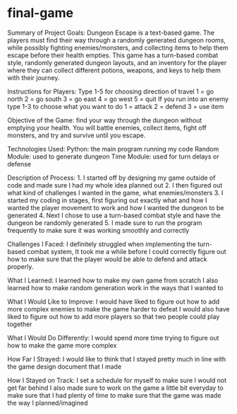 # final-game

Summary of Project Goals:
	Dungeon Escape is a text-based game. The players must find their way through a randomly generated dungeon rooms, while possibly fighting enemies/monsters, and collecting items to help them escape before their health empties. This game has a turn-based combat style, randomly generated dungeon layouts, and an inventory for the player where they can collect different potions, weapons, and keys to help them with their journey. 

Instructions for Players:
	Type 1-5 for choosing direction of travel
		1 = go north
		2 = go south
		3 = go east
		4 = go west
		5 = quit
	If you run into an enemy type 1-3 to choose what you want to do
		1 = attack
		2 = defend
		3 = use item

Objective of the Game: find your way through the dungeon without emptying your health. You will battle enemies, collect items, fight off monsters, and try and survive until you escape.

Technologies Used:
	Python: the main program running my code
	Random Module: used to generate dungeon
	Time Module: used for turn delays or defense

Description of Process:
	1. I started off by designing my game outside of code and made sure I had my whole idea planned out
	2. I then figured out what kind of challenges I wanted in the game, what enemies/monsters
	3. I started my coding in stages, first figuring out exactly what and how I wanted the player movement to work and how I wanted the dungeon to be generated
	4. Next I chose to use a turn-based combat style and have the dungeon be randomly generated
	5. I made sure to run the program frequently to make sure it was working smoothly and correctly

Challenges I Faced:
	I definitely struggled when implementing the turn-based combat system, It took me a while before I could correctly figure out how to make sure that the player would be able to defend and attack properly. 

What I Learned:
	I learned how to make my own game from scratch
	I also learned how to make random generation work in the ways that I wanted to

What I Would Like to Improve:
	I would have liked to figure out how to add more complex enemies to make the game harder to defeat
	I would also have liked to figure out how to add more players so that two people could play together

What I Would Do Differently:
	I would spend more time trying to figure out how to make the game more complex

How Far I Strayed: 
	I would like to think that I stayed pretty much in line with the game design document that I made

How I Stayed on Track:
	I set a schedule for myself to make sure I would not get far behind 
	I also made sure to work on the game a little bit everyday to make sure that I had plenty of time to make sure that the game was made the way I planned/imagined
